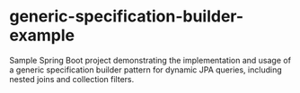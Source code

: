 # generic-specification-builder-example
Sample Spring Boot project demonstrating the implementation and usage of a generic specification builder pattern for dynamic JPA queries, including nested joins and collection filters.
